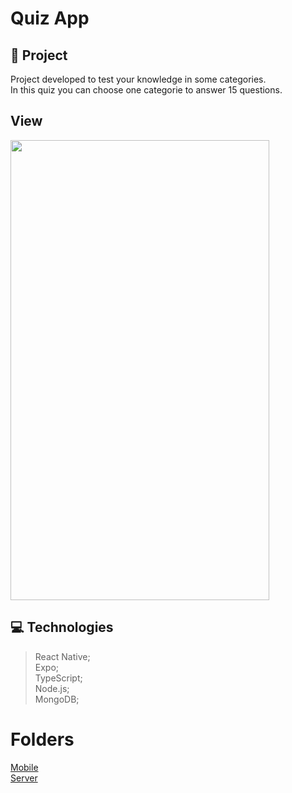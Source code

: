 # Quiz App      

## 🚀 Project 
  Project developed to test your knowledge in some categories. <br />
  In this quiz you can choose one categorie to answer 15 questions. 
  
## View
<img src="https://github.com/GabrielBrotas/quiz-app/blob/main/mobile/src/assets/quiz.gif" width="414px" height="736x" />

## 💻 Technologies
  > React Native; <br />
  > Expo; <br />
  > TypeScript; <br />
  > Node.js; <br />
  > MongoDB; <br />

# Folders
  <a href="https://github.com/GabrielBrotas/quiz-app/tree/main/mobile">Mobile</a> <br />
  <a href="https://github.com/GabrielBrotas/quiz-app/tree/main/server">Server</a> <br />
